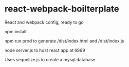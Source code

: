 # react-webpack-boilterplate
React and webpack config, ready to go

npm install

npm run prod to generate /dist/index.html and /dist/index.js

node server.js to host react app at 6969

Uses sequelize.js to create a mysql database

